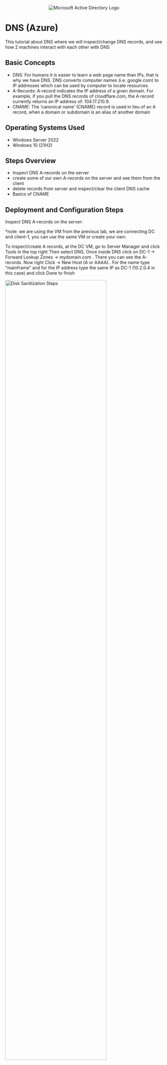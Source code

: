 <p align="center">
<img src="https://i.imgur.com/bOTO59I.jpg" alt="Microsoft Active Directory Logo"/>
</p>

<h1>DNS (Azure)</h1>
This tutorial about DNS where we will inspect/change DNS records, and see how 2 machines interact with each other with DNS <br />



<h2>Basic Concepts</h2>

- DNS: For humans it is easier to learn a web page name than IPs, that is why we have DNS. DNS converts computer names (i.e. google.com) to IP addresses which can be used by computer to locate resources. 
- A-Records: A-record indicates the IP address of a given domain. For example, if you pull the DNS records of cloudflare.com, the A record currently returns an IP address of: 104.17.210.9.
- CNAME: The ‘canonical name’ (CNAME) record is used in lieu of an A record, when a domain or subdomain is an alias of another domain

<h2>Operating Systems Used </h2>

- Windows Server 2022
- Windows 10 (21H2)

<h2>Steps Overview</h2>

- Inspect DNS A-records on the server
- create some of our own A-records on the server and see them from the client
- delete records from server and inspect/clear the client DNS cache 
- Basics of CNAME

<h2>Deployment and Configuration Steps</h2>


<p>
Inspect DNS A-records on the server: </p>
<p>*note: we are using the VM from the previous lab, we are connecting DC and client-1, you can use the same VM or create your own. </p>
<p>To inspect/create A records, at the DC VM, go to Server Manager and click Tools in the top right Then select DNS. Once inside DNS click on DC-1 -> Forward Lookup Zones -> mydomain.com . There you can see the A-records. Now right Click -> New Host (A or AAAA).. 
For the name type “mainframe” and for the IP address type the same IP as DC-1 (10.2.0.4 in this case) and click Done to finish
</p>
<p>
<img src="https://i.imgur.com/s2UvEu9.png" height="80%" width="80%" alt="Disk Sanitization Steps"/>
</p>
<br />

<p>
Changing A-Records:</p>
<p> Inside the command line of client-1 type “ping mainframe” and should return ping with no error. 
Now let’s see what happens when you change “mainframe” info, so go ahead an change mainframe ip (by right clicking it) to 8.8.8.8 
Go back to client-1 and ping mainframe. As you can see, even when we changed the IP address of mainframe, client-1 still pinging the old IP of mainframe (10.2.0.4 in this case) This is because Client-1 has its own DNS records (aka DNS CACHE) and it remembers “mainframe” as the first given IP. To check DNS cache type “ipconfig /displaydns”
</p>
<p>
<img src="https://i.imgur.com/18YRbL1.png" height="80%" width="80%" alt="Disk Sanitization Steps"/>
</p>
<br />

<p>
To change DNS CACHE, let’s type “ipconfig /flushdns”, this will delete the DNS cache in client-1. You can check that the DNS CACHE was deleted by typing “ipconfig /displaydns” and check if its empty. 
Now Type mainframe and it should ping the new IP given to mainframe, this is because client-1 does not have a record of mainframe, so it asks DC-1 for the info, and DC-1 will return the new IP given. 
</p>
<p>
<img src="https://i.imgur.com/E4sSV6i.png" height="80%" width="80%" alt="Disk Sanitization Steps"/>
</p>
<br />


<p>
working with CNAME: Let’s create a CNAME record with name “search” that points to “google.com” 
For that, go back to DC-1, go to DNS-manager right click -> New Alias (CNAME) 
</p>
<p>
<img src="https://i.imgur.com/MQMooHe.png" height="80%" width="80%" alt="Disk Sanitization Steps"/>
</p>
<br />

<p>
Name it “search” and for Fully qualified domain name.. type www.google.com and click OK 
Now go back to client-1 and in the command line type “ping search”, the ping should respond back by pinging google.com. So as you can see, now the domain “search” will be use the same as if you were using www.google.com
</p>
<p>
<img src="https://i.imgur.com/MAMaQ8B.png" height="80%" width="80%" alt="Disk Sanitization Steps"/>
</p>
<br />

<p>
You can check DNS records and see the new CNAME record by typing “ipconfig /displaydns”
</p>
<p>
<img src="https://i.imgur.com/iHmAopr.png" height="80%" width="80%" alt="Disk Sanitization Steps"/>
</p>
<br />

